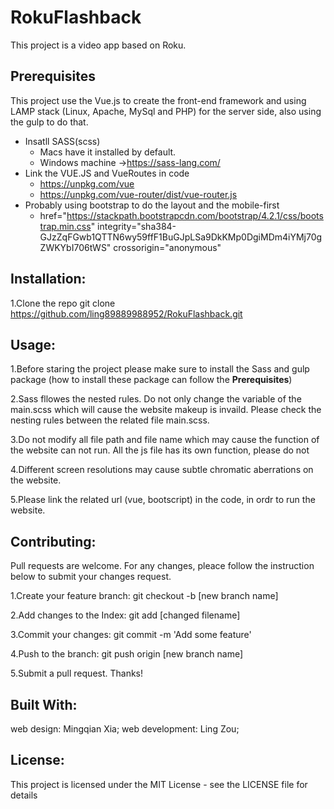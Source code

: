 # RokuFlashback

This project is a video app based on Roku. 

## Prerequisites
This project use the Vue.js to create the front-end framework and using LAMP stack (Linux, Apache, MySql and PHP) for the server side, also using the gulp to do that.

- Insatll SASS(scss) 
    - Macs have it installed by default.
    - Windows machine ->https://sass-lang.com/
- Link the VUE.JS and VueRoutes in code
    - https://unpkg.com/vue
    - https://unpkg.com/vue-router/dist/vue-router.js
- Probably using bootstrap to do the layout and the mobile-first
    - href="https://stackpath.bootstrapcdn.com/bootstrap/4.2.1/css/bootstrap.min.css"
    integrity="sha384-GJzZqFGwb1QTTN6wy59ffF1BuGJpLSa9DkKMp0DgiMDm4iYMj70gZWKYbI706tWS" crossorigin="anonymous"
   

## Installation:

1.Clone the repo
    git clone https://github.com/ling89889988952/RokuFlashback.git

## Usage:

1.Before staring the project please make sure to install the Sass and gulp package (how to install these package can follow the **Prerequisites**)

2.Sass fllowes the nested rules. Do not only change the variable of the main.scss which will cause the website makeup is invaild. Please check the nesting rules between the related file main.scss.

3.Do not modify all file path and file name which may cause the function of the website can not run. All the js file has its own function, please do not 

4.Different screen resolutions may cause subtle chromatic aberrations on the website.

5.Please link the related url (vue, bootscript) in the code, in ordr to run the website.




## Contributing:

Pull requests are welcome. For any changes, pleace follow the instruction below to submit your changes request.

1.Create your feature branch: git checkout -b [new branch name]

2.Add changes to the Index: git add [changed filename]

3.Commit your changes: git commit -m 'Add some feature'

4.Push to the branch: git push origin [new branch name]

5.Submit a pull request. Thanks!

## Built With:

web design: Mingqian Xia;
web development: Ling Zou;


## License:

This project is licensed under the MIT License - see the LICENSE file for details






